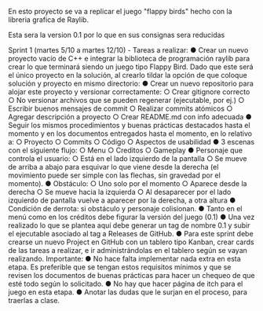 En esto proyecto se va a replicar el juego "flappy birds" hecho con la libreria grafica de Raylib.

Esta sera la version 0.1 por lo que en sus consignas sera reducidas

Sprint 1 (martes 5/10 a martes 12/10) - Tareas a realizar:
● Crear un nuevo proyecto vacío de C++ e integrar la biblioteca de programación raylib
para crear lo que terminará siendo un juego tipo Flappy Bird.
Dado que este será el único proyecto en la solución, al crearlo tildar la opción de que
coloque solución y proyecto en mismo directorio:
● Crear un nuevo repositorio para alojar este proyecto y versionar correctamente:
○ Crear gitignore correcto
○ No versionar archivos que se pueden regenerar (ejecutable, por ej.)
○ Escribir buenos mensajes de commit
○ Realizar commits atómicos
○ Agregar descripción a proyecto
○ Crear README.md con info adecuada
● Seguir los mismos procedimientos y buenas prácticas destacados hasta el momento
y en los documentos entregados hasta el momento, en lo relativo a:
○ Proyecto
○ Commits
○ Código
○ Aspectos de usabilidad
● 3 escenas con el siguiente flujo:
○ Menu
○ Creditos
○ Gameplay
● Personaje que controla el usuario:
○ Está en el lado izquierdo de la pantalla
○ Se mueve de arriba a abajo para esquivar lo que viene desde la derecha (el
  movimiento puede ser simple con las flechas, sin gravedad por el momento).
● Obstáculo:
○ Uno solo por el momento
○ Aparece desde la derecha
○ Se mueve hacia la izquierda
○ Al desaparecer por el lado izquierdo de pantalla vuelve a aparecer por la
derecha, a otra altura
● Condición de derrota: si obstáculo y personaje colisionan.
● Tanto en el menú como en los créditos debe figurar la versión del juego (0.1)
● Una vez realizado lo que se plantea aquí debe generar un tag de nombre 0.1 y subir
el ejecutable asociado al tag a Releases de GitHub.
● Para este sprint debe crearse un nuevo Project en GitHub con un tablero tipo
Kanban, crear cards de las tareas a realizar, e ir administrándolas en el tablero
según se vayan realizando.
Importante:
● No hace falta implementar nada extra en esta etapa. Es preferible que se tengan
estos requisitos mínimos y que se revisen los documentos de buenas prácticas para
hacer un chequeo de que esté todo según lo solicitado.
● No hay que hacer página de itch para el juego en esta etapa.
● Anotar las dudas que le surjan en el proceso, para traerlas a clase.